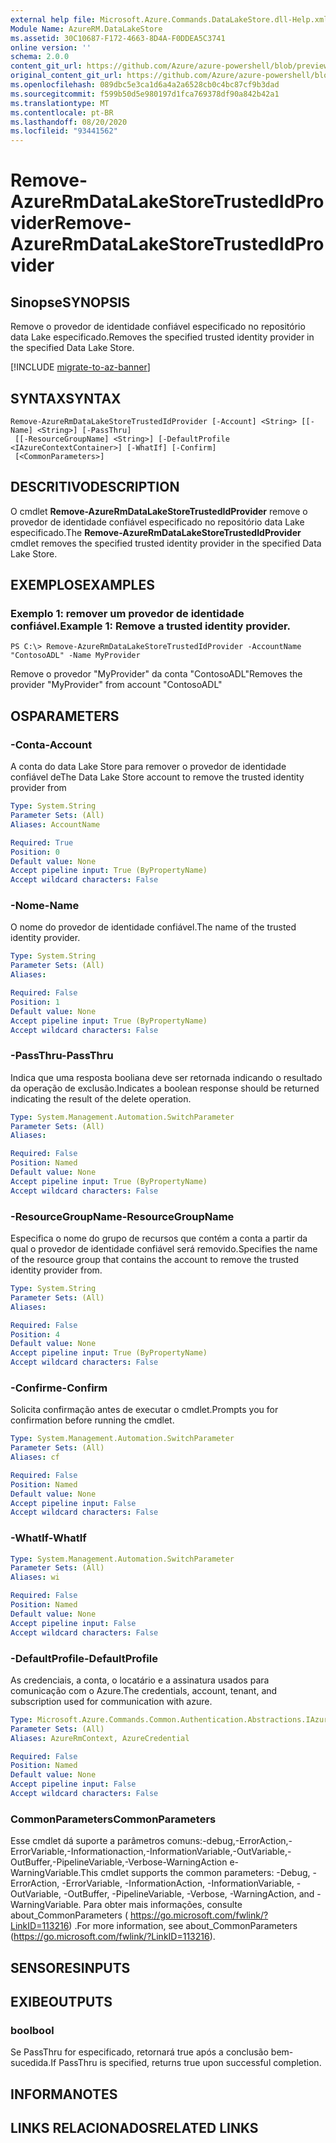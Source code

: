 ```yaml
---
external help file: Microsoft.Azure.Commands.DataLakeStore.dll-Help.xml
Module Name: AzureRM.DataLakeStore
ms.assetid: 30C10687-F172-4663-8D4A-F0DDEA5C3741
online version: ''
schema: 2.0.0
content_git_url: https://github.com/Azure/azure-powershell/blob/preview/src/ResourceManager/DataLakeStore/Commands.DataLakeStore/help/Remove-AzureRmDataLakeStoreTrustedIdProvider.md
original_content_git_url: https://github.com/Azure/azure-powershell/blob/preview/src/ResourceManager/DataLakeStore/Commands.DataLakeStore/help/Remove-AzureRmDataLakeStoreTrustedIdProvider.md
ms.openlocfilehash: 089dbc5e3ca1d6a4a2a6528cb0c4bc87cf9b3dad
ms.sourcegitcommit: f599b50d5e980197d1fca769378df90a842b42a1
ms.translationtype: MT
ms.contentlocale: pt-BR
ms.lasthandoff: 08/20/2020
ms.locfileid: "93441562"
---
```

# <span data-ttu-id="992ab-101">Remove-AzureRmDataLakeStoreTrustedIdProvider</span><span class="sxs-lookup"><span data-stu-id="992ab-101">Remove-AzureRmDataLakeStoreTrustedIdProvider</span></span>

## <span data-ttu-id="992ab-102">Sinopse</span><span class="sxs-lookup"><span data-stu-id="992ab-102">SYNOPSIS</span></span>
<span data-ttu-id="992ab-103">Remove o provedor de identidade confiável especificado no repositório data Lake especificado.</span><span class="sxs-lookup"><span data-stu-id="992ab-103">Removes the specified trusted identity provider in the specified Data Lake Store.</span></span>

[!INCLUDE [migrate-to-az-banner](../../includes/migrate-to-az-banner.md)]

## <span data-ttu-id="992ab-104">SYNTAX</span><span class="sxs-lookup"><span data-stu-id="992ab-104">SYNTAX</span></span>

```
Remove-AzureRmDataLakeStoreTrustedIdProvider [-Account] <String> [[-Name] <String>] [-PassThru]
 [[-ResourceGroupName] <String>] [-DefaultProfile <IAzureContextContainer>] [-WhatIf] [-Confirm]
 [<CommonParameters>]
```

## <span data-ttu-id="992ab-105">DESCRITIVO</span><span class="sxs-lookup"><span data-stu-id="992ab-105">DESCRIPTION</span></span>
<span data-ttu-id="992ab-106">O cmdlet **Remove-AzureRmDataLakeStoreTrustedIdProvider** remove o provedor de identidade confiável especificado no repositório data Lake especificado.</span><span class="sxs-lookup"><span data-stu-id="992ab-106">The **Remove-AzureRmDataLakeStoreTrustedIdProvider** cmdlet removes the specified trusted identity provider in the specified Data Lake Store.</span></span>

## <span data-ttu-id="992ab-107">EXEMPLOS</span><span class="sxs-lookup"><span data-stu-id="992ab-107">EXAMPLES</span></span>

### <span data-ttu-id="992ab-108">Exemplo 1: remover um provedor de identidade confiável.</span><span class="sxs-lookup"><span data-stu-id="992ab-108">Example 1: Remove a trusted identity provider.</span></span>
```
PS C:\> Remove-AzureRmDataLakeStoreTrustedIdProvider -AccountName "ContosoADL" -Name MyProvider
```

<span data-ttu-id="992ab-109">Remove o provedor "MyProvider" da conta "ContosoADL"</span><span class="sxs-lookup"><span data-stu-id="992ab-109">Removes the provider "MyProvider" from account "ContosoADL"</span></span>

## <span data-ttu-id="992ab-110">OS</span><span class="sxs-lookup"><span data-stu-id="992ab-110">PARAMETERS</span></span>

### <span data-ttu-id="992ab-111">-Conta</span><span class="sxs-lookup"><span data-stu-id="992ab-111">-Account</span></span>
<span data-ttu-id="992ab-112">A conta do data Lake Store para remover o provedor de identidade confiável de</span><span class="sxs-lookup"><span data-stu-id="992ab-112">The Data Lake Store account to remove the trusted identity provider from</span></span>

```yaml
Type: System.String
Parameter Sets: (All)
Aliases: AccountName

Required: True
Position: 0
Default value: None
Accept pipeline input: True (ByPropertyName)
Accept wildcard characters: False
```

### <span data-ttu-id="992ab-113">-Nome</span><span class="sxs-lookup"><span data-stu-id="992ab-113">-Name</span></span>
<span data-ttu-id="992ab-114">O nome do provedor de identidade confiável.</span><span class="sxs-lookup"><span data-stu-id="992ab-114">The name of the trusted identity provider.</span></span>

```yaml
Type: System.String
Parameter Sets: (All)
Aliases: 

Required: False
Position: 1
Default value: None
Accept pipeline input: True (ByPropertyName)
Accept wildcard characters: False
```

### <span data-ttu-id="992ab-115">-PassThru</span><span class="sxs-lookup"><span data-stu-id="992ab-115">-PassThru</span></span>
<span data-ttu-id="992ab-116">Indica que uma resposta booliana deve ser retornada indicando o resultado da operação de exclusão.</span><span class="sxs-lookup"><span data-stu-id="992ab-116">Indicates a boolean response should be returned indicating the result of the delete operation.</span></span>

```yaml
Type: System.Management.Automation.SwitchParameter
Parameter Sets: (All)
Aliases: 

Required: False
Position: Named
Default value: None
Accept pipeline input: True (ByPropertyName)
Accept wildcard characters: False
```

### <span data-ttu-id="992ab-117">-ResourceGroupName</span><span class="sxs-lookup"><span data-stu-id="992ab-117">-ResourceGroupName</span></span>
<span data-ttu-id="992ab-118">Especifica o nome do grupo de recursos que contém a conta a partir da qual o provedor de identidade confiável será removido.</span><span class="sxs-lookup"><span data-stu-id="992ab-118">Specifies the name of the resource group that contains the account to remove the trusted identity provider from.</span></span>

```yaml
Type: System.String
Parameter Sets: (All)
Aliases: 

Required: False
Position: 4
Default value: None
Accept pipeline input: True (ByPropertyName)
Accept wildcard characters: False
```

### <span data-ttu-id="992ab-119">-Confirme</span><span class="sxs-lookup"><span data-stu-id="992ab-119">-Confirm</span></span>
<span data-ttu-id="992ab-120">Solicita confirmação antes de executar o cmdlet.</span><span class="sxs-lookup"><span data-stu-id="992ab-120">Prompts you for confirmation before running the cmdlet.</span></span>

```yaml
Type: System.Management.Automation.SwitchParameter
Parameter Sets: (All)
Aliases: cf

Required: False
Position: Named
Default value: None
Accept pipeline input: False
Accept wildcard characters: False
```

### <span data-ttu-id="992ab-121">-WhatIf</span><span class="sxs-lookup"><span data-stu-id="992ab-121">-WhatIf</span></span>
```yaml
Type: System.Management.Automation.SwitchParameter
Parameter Sets: (All)
Aliases: wi

Required: False
Position: Named
Default value: None
Accept pipeline input: False
Accept wildcard characters: False
```

### <span data-ttu-id="992ab-122">-DefaultProfile</span><span class="sxs-lookup"><span data-stu-id="992ab-122">-DefaultProfile</span></span>
<span data-ttu-id="992ab-123">As credenciais, a conta, o locatário e a assinatura usados para comunicação com o Azure.</span><span class="sxs-lookup"><span data-stu-id="992ab-123">The credentials, account, tenant, and subscription used for communication with azure.</span></span>

```yaml
Type: Microsoft.Azure.Commands.Common.Authentication.Abstractions.IAzureContextContainer
Parameter Sets: (All)
Aliases: AzureRmContext, AzureCredential

Required: False
Position: Named
Default value: None
Accept pipeline input: False
Accept wildcard characters: False
```

### <span data-ttu-id="992ab-124">CommonParameters</span><span class="sxs-lookup"><span data-stu-id="992ab-124">CommonParameters</span></span>
<span data-ttu-id="992ab-125">Esse cmdlet dá suporte a parâmetros comuns:-debug,-ErrorAction,-ErrorVariable,-Informationaction,-InformationVariable,-OutVariable,-OutBuffer,-PipelineVariable,-Verbose-WarningAction e-WarningVariable.</span><span class="sxs-lookup"><span data-stu-id="992ab-125">This cmdlet supports the common parameters: -Debug, -ErrorAction, -ErrorVariable, -InformationAction, -InformationVariable, -OutVariable, -OutBuffer, -PipelineVariable, -Verbose, -WarningAction, and -WarningVariable.</span></span> <span data-ttu-id="992ab-126">Para obter mais informações, consulte about_CommonParameters ( https://go.microsoft.com/fwlink/?LinkID=113216) .</span><span class="sxs-lookup"><span data-stu-id="992ab-126">For more information, see about_CommonParameters (https://go.microsoft.com/fwlink/?LinkID=113216).</span></span>

## <span data-ttu-id="992ab-127">SENSORES</span><span class="sxs-lookup"><span data-stu-id="992ab-127">INPUTS</span></span>

## <span data-ttu-id="992ab-128">EXIBE</span><span class="sxs-lookup"><span data-stu-id="992ab-128">OUTPUTS</span></span>

### <span data-ttu-id="992ab-129">bool</span><span class="sxs-lookup"><span data-stu-id="992ab-129">bool</span></span>
<span data-ttu-id="992ab-130">Se PassThru for especificado, retornará true após a conclusão bem-sucedida.</span><span class="sxs-lookup"><span data-stu-id="992ab-130">If PassThru is specified, returns true upon successful completion.</span></span>

## <span data-ttu-id="992ab-131">INFORMA</span><span class="sxs-lookup"><span data-stu-id="992ab-131">NOTES</span></span>

## <span data-ttu-id="992ab-132">LINKS RELACIONADOS</span><span class="sxs-lookup"><span data-stu-id="992ab-132">RELATED LINKS</span></span>

